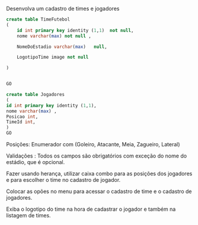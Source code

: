 Desenvolva um cadastro de times e jogadores
```Sql
create table TimeFutebol
(
    id int primary key identity (1,1)  not null,
    nome varchar(max) not null ,

    NomeDoEstadio varchar(max)   null,

    LogotipoTime image not null

)


GO

create table Jogadores
(
id int primary key identity (1,1),
nome varchar(max) ,
Posicao int,
TimeId int,
)
GO
````
Posições: Enumerador com (Goleiro, Atacante, Meia, Zagueiro, Lateral)

Validações : Todos os campos são obrigatórios com exceção do nome do estádio, que é opcional.

Fazer usando herança, utilizar caixa combo para as posições dos jogadores e para escolher o time no cadastro de jogador.

Colocar as opões no menu para acessar o cadastro de time e o cadastro de jogadores.

Exiba o logotipo do time na hora de cadastrar o jogador e também na listagem de times.

